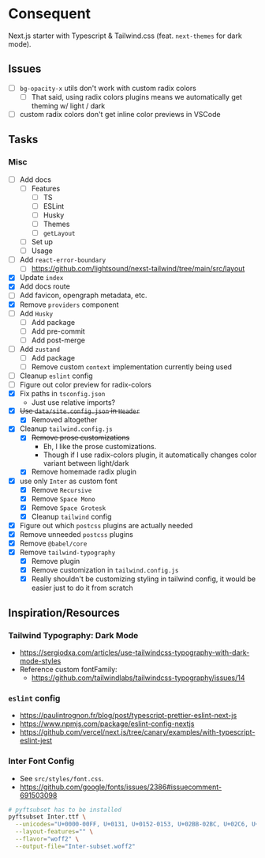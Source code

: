 # Consequent

Next.js starter with Typescript & Tailwind.css (feat. `next-themes` for dark mode).

## Issues

- [ ] `bg-opacity-x` utils don't work with custom radix colors
  - [ ] That said, using radix colors plugins means we automatically get theming w/ light / dark
- [ ] custom radix colors don't get inline color previews in VSCode

## Tasks

### Misc

- [ ] Add docs
  - [ ] Features
    - [ ] TS
    - [ ] ESLint
    - [ ] Husky
    - [ ] Themes
    - [ ] `getLayout`
  - [ ] Set up
  - [ ] Usage
- [ ] Add `react-error-boundary`
  - [ ] https://github.com/lightsound/nexst-tailwind/tree/main/src/layout
- [x] Update `index`
- [x] Add docs route
- [ ] Add favicon, opengraph metadata, etc.
- [x] Remove `providers` component
- [ ] Add `Husky`
  - [ ] Add package
  - [ ] Add pre-commit
  - [ ] Add post-merge
- [ ] Add `zustand`
  - [ ] Add package
  - [ ] Remove custom `context` implementation currently being used
- [ ] Cleanup `eslint` config
- [ ] Figure out color preview for radix-colors
- [x] Fix paths in `tsconfig.json`
  - Just use relative imports?
- [x] ~~Use `data/site.config.json` in `Header`~~
  - [x] Removed altogether
- [x] Cleanup `tailwind.config.js`
  - [x] ~~Remove prose customizations~~
    - Eh, I like the prose customizations.
    - Though if I use radix-colors plugin, it automatically changes color variant between light/dark
  - [x] Remove homemade radix plugin
- [x] use only `Inter` as custom font
  - [x] Remove `Recursive`
  - [x] Remove `Space Mono`
  - [x] Remove `Space Grotesk`
  - [x] Cleanup `tailwind` config
- [x] Figure out which `postcss` plugins are actually needed
- [x] Remove unneeded `postcss` plugins
- [x] Remove `@babel/core`
- [x] Remove `tailwind-typography`
  - [x] Remove plugin
  - [x] Remove customization in `tailwind.config.js`
  - [x] Really shouldn't be customizing styling in tailwind config, it would be easier just to do it from scratch

## Inspiration/Resources

### Tailwind Typography: Dark Mode

- https://sergiodxa.com/articles/use-tailwindcss-typography-with-dark-mode-styles
- Reference custom fontFamily:
  - https://github.com/tailwindlabs/tailwindcss-typography/issues/14

### `eslint` config

- https://paulintrognon.fr/blog/post/typescript-prettier-eslint-next-js
- https://www.npmjs.com/package/eslint-config-nextjs
- https://github.com/vercel/next.js/tree/canary/examples/with-typescript-eslint-jest

### Inter Font Config

- See `src/styles/font.css`.
- https://github.com/google/fonts/issues/2386#issuecomment-691503098

```bash
# pyftsubset has to be installed
pyftsubset Inter.ttf \
  --unicodes="U+0000-00FF, U+0131, U+0152-0153, U+02BB-02BC, U+02C6, U+02DA, U+02DC, U+2000-206F, U+2074, U+20AC, U+2122, U+2191, U+2193, U+2212, U+2215, U+FEFF, U+FFFD" \
  --layout-features="" \
  --flavor="woff2" \
  --output-file="Inter-subset.woff2"
```
